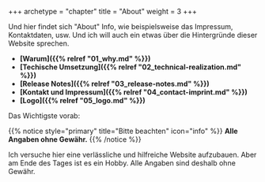 +++
archetype = "chapter"
title = "About"
weight = 3
+++

Und hier findet sich "About" Info, wie beispielsweise das Impressum, Kontaktdaten, usw. Und ich will auch ein etwas über die Hintergründe dieser Website sprechen.

* **[Warum]({{% relref "01_why.md" %}})**
* **[Techische Umsetzung]({{% relref "02_technical-realization.md" %}})**
* **[Release Notes]({{% relref "03_release-notes.md" %}})**
* **[Kontakt und Impressum]({{% relref "04_contact-imprint.md" %}})**
* **[Logo]({{% relref "05_logo.md" %}})**


Das Wichtigste vorab:

{{% notice style="primary" title="Bitte beachten" icon="info" %}}
**Alle Angaben ohne Gewähr.**
{{% /notice %}}

Ich versuche hier eine verlässliche und hilfreiche Website aufzubauen. Aber am Ende des Tages ist es ein Hobby. Alle Angaben sind deshalb ohne Gewähr.